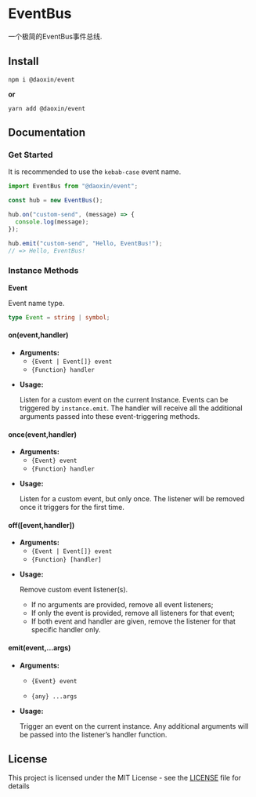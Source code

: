 # EventBus

一个极简的EventBus事件总线.

## Install

```shell
npm i @daoxin/event
```

**or**

```shell
yarn add @daoxin/event
```

## Documentation

### Get Started

It is recommended to use the `kebab-case` event name.

```js
import EventBus from "@daoxin/event";

const hub = new EventBus();

hub.on("custom-send", (message) => {
  console.log(message);
});

hub.emit("custom-send", "Hello, EventBus!");
// => Hello, EventBus!
```

### Instance Methods

**Event**

Event name type.

```typescript
type Event = string | symbol;
```

#### on(event,handler)

- **Arguments:**
  - `{Event | Event[]} event`
  - `{Function} handler`

* **Usage:**

  Listen for a custom event on the current Instance. Events can be triggered by `instance.emit`. The handler will receive all the additional arguments passed into these event-triggering methods.

#### once(event,handler)

- **Arguments:**
  - `{Event} event`
  - `{Function} handler`

* **Usage:**

  Listen for a custom event, but only once. The listener will be removed once it triggers for the first time.

#### off([event,handler])

- **Arguments:**
  - `{Event | Event[]} event`
  - `{Function} [handler]`

* **Usage:**

  Remove custom event listener(s).

  - If no arguments are provided, remove all event listeners;
  - If only the event is provided, remove all listeners for that event;
  - If both event and handler are given, remove the listener for that specific handler only.

#### emit(event,...args)

- **Arguments:**

  - `{Event} event`

  - `{any} ...args`

* **Usage:**

  Trigger an event on the current instance. Any additional arguments will be passed into the listener’s handler function.

## License

This project is licensed under the MIT License - see the [LICENSE](https://github.com/dao-projects/daoxin/blob/main/LICENSE) file for details
